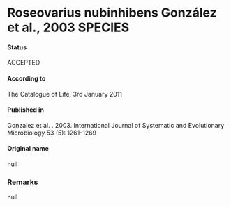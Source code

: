 # Roseovarius nubinhibens González et al., 2003 SPECIES

#### Status
ACCEPTED

#### According to
The Catalogue of Life, 3rd January 2011

#### Published in
Gonzalez et al. . 2003. International Journal of Systematic and Evolutionary Microbiology 53 (5): 1261-1269

#### Original name
null

### Remarks
null